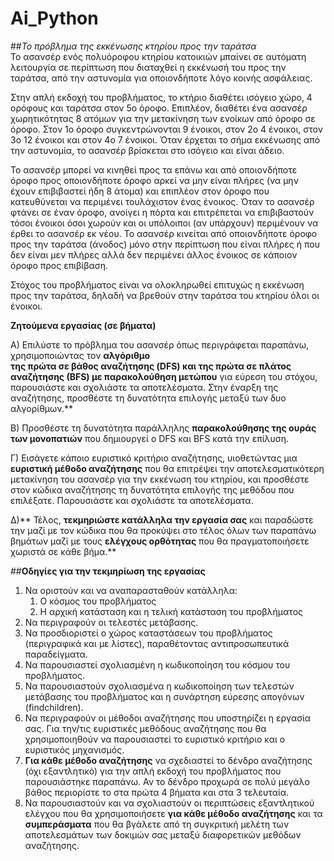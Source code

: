 # Ai_Python

##*Το πρόβλημα της εκκένωσης κτηρίου προς την ταράτσα* <br>
Το  ασανσέρ  ενός  πολυόροφου  κτηρίου  κατοικιών  μπαίνει  σε  αυτόματη λειτουργία σε περίπτωση που διαταχθεί η εκκένωσή του προς την ταράτσα, από την αστυνομία για οποιονδήποτε λόγο κοινής ασφάλειας.  

Στην  απλή  εκδοχή  του  προβλήματος,  το   κτήριο  διαθέτει  ισόγειο  χώρο,   4 ορόφους  και  ταράτσα  στον  5ο  όροφο.  Επιπλέον,  διαθέτει  ένα  ασανσέρ 
χωρητικότητας 8 ατόμων  για την μετακίνηση των ενοίκων από όροφο σε όροφο. Στον 1ο όροφο συγκεντρώνονται 9 ένοικοι, στον 2ο 4 ένοικοι, στον 3ο 12 ένοικοι και στον 4ο 7 ένοικοι. Όταν έρχεται το σήμα εκκένωσης από την αστυνομία, το 
ασανσέρ βρίσκεται στο ισόγειο και είναι άδειο. 

Το ασανσέρ μπορεί να κινηθεί προς τα επάνω και από οποιονδήποτε όροφο προς οποιονδήποτε όροφο αρκεί να μην είναι πλήρες (να μην έχουν επιβιβαστεί ήδη  8  άτομα)  και  επιπλέον  στον  όροφο  που  κατευθύνεται  να  περιμένει τουλάχιστον ένας ένοικος. Όταν το ασανσέρ φτάνει σε έναν όροφο, ανοίγει η πόρτα  και  επιτρέπεται  να  επιβιβαστούν  τόσοι  ένοικοι  όσοι  χωρούν  και  οι υπόλοιποι (αν υπάρχουν) περιμένουν να έρθει το ασανσέρ εκ νέου. Το ασανσέρ κινείται  από  οποιονδήποτε  όροφο  προς  την  ταράτσα  (άνοδος)  μόνο  στην περίπτωση που είναι πλήρες ή που δεν είναι μεν πλήρες αλλά δεν περιμένει άλλος ένοικος σε κάποιον όροφο προς επιβίβαση.  


Στόχος  του  προβλήματος  είναι  να  ολοκληρωθεί  επιτυχώς  η  εκκένωση  προς  την  ταράτσα,  δηλαδή  να βρεθούν στην ταράτσα του κτηρίου όλοι οι ένοικοι.  

**Ζητούμενα εργασίας (σε βήματα)** 

Α) Επιλύστε το πρόβλημα του ασανσέρ όπως περιγράφεται παραπάνω, χρησιμοποιώντας τον **αλγόριθμο**    
**της  πρώτα  σε  βάθος  αναζήτησης  (DFS)  και  της  πρώτα  σε  πλάτος  αναζήτησης  (ΒFS)  με παρακολούθηση μετώπου** για εύρεση του στόχου, παρουσιάστε και σχολιάστε τα αποτελέσματα. Στην έναρξη της αναζήτησης, προσθέστε τη δυνατότητα επιλογής μεταξύ των δυο αλγορίθμων.** 

Β)  Προσθέστε τη δυνατότητα παράλληλης **παρακολούθησης της ουράς των μονοπατιών** που δημιουργεί 
ο DFS και BFS κατά την επίλυση. 

Γ)  Εισάγετε κάποιο ευριστικό κριτήριο αναζήτησης, υιοθετώντας μια **ευριστική μέθοδο αναζήτησης** που 
θα επιτρέψει την αποτελεσματικότερη μετακίνηση του ασανσέρ για την εκκένωση του κτηρίου, και προσθέστε  στον  κώδικα  αναζήτησης  τη  δυνατότητα  επιλογής  της  μεθόδου  που  επιλέξατε. Παρουσιάστε και σχολιάστε τα αποτελέσματα. 

Δ)**  Τέλος,  **τεκμηριώστε  κατάλληλα  την  εργασία  σας**  και  παραδώστε  την  μαζί  με  τον  κώδικα  που  θα 
προκύψει  στο  τέλος  όλων  των  παραπάνω  βημάτων  μαζί  με  τους  **ελέγχους  ορθότητας**  που  θα πραγματοποιήσετε χωριστά σε κάθε βήμα.** 

##**Οδηγίες για την τεκμηρίωση της εργασίας**

1. Να οριστούν και να αναπαρασταθούν κατάλληλα: 
   1. Ο κόσμος του προβλήματος 
   1. Η αρχική κατάσταση και η τελική κατάσταση του προβλήματος 
1. Να περιγραφούν οι τελεστές μετάβασης. 
1. Να  προσδιοριστεί  ο  χώρος  καταστάσεων  του  προβλήματος  (περιγραφικά  και  με  λίστες), παραθέτοντας αντιπροσωπευτικά παραδείγματα. 
1. Να παρουσιαστεί σχολιασμένη η κωδικοποίηση του κόσμου του προβλήματος. 
1. Να παρουσιαστούν σχολιασμένα η κωδικοποίηση των τελεστών μετάβασης του προβλήματος και η συνάρτηση εύρεσης απογόνων (findchildren). 
1. Να περιγραφούν οι μέθοδοι αναζήτησης που υποστηρίζει η εργασία σας. Για την/τις ευριστικές μεθόδους  αναζήτησης  που  θα  χρησιμοποιηθούν  να  παρουσιαστεί  το  ευριστικό κριτήριο  και ο ευριστικός μηχανισμός. 
1. **Για κάθε μέθοδο αναζήτησης** να σχεδιαστεί το δένδρο αναζήτησης (όχι εξαντλητικό) για την απλή εκδοχή του προβλήματος που παρουσιάστηκε παραπάνω. Αν το δένδρο προχωρά σε πολύ μεγάλο βάθος περιορίστε το στα πρώτα 4 βήματα και στα 3 τελευταία. 
1. Να  παρουσιαστούν  και  να  σχολιαστούν  οι  περιπτώσεις  εξαντλητικού  ελέγχου  που  θα χρησιμοποιήσετε **για κάθε μέθοδο αναζήτησης** και τα **συμπεράσματα** που θα βγάλετε από τη συγκριτική  μελέτη  των  αποτελεσμάτων  των  δοκιμών  σας  μεταξύ  διαφορετικών  μεθόδων αναζήτησης. 
